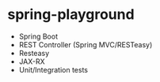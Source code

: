 # spring-playground

- Spring Boot
- REST Controller (Spring MVC/RESTeasy)
- Resteasy
- JAX-RX
- Unit/Integration tests
